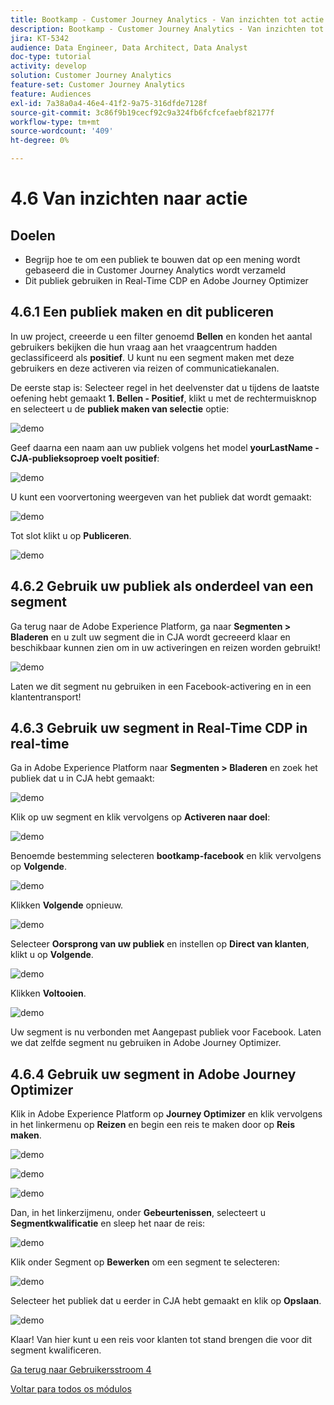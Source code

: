 ```yaml
---
title: Bootkamp - Customer Journey Analytics - Van inzichten tot actie
description: Bootkamp - Customer Journey Analytics - Van inzichten tot actie
jira: KT-5342
audience: Data Engineer, Data Architect, Data Analyst
doc-type: tutorial
activity: develop
solution: Customer Journey Analytics
feature-set: Customer Journey Analytics
feature: Audiences
exl-id: 7a38a0a4-46e4-41f2-9a75-316dfde7128f
source-git-commit: 3c86f9b19cecf92c9a324fb6fcfcefaebf82177f
workflow-type: tm+mt
source-wordcount: '409'
ht-degree: 0%

---
```


# 4.6 Van inzichten naar actie

## Doelen

- Begrijp hoe te om een publiek te bouwen dat op een mening wordt gebaseerd die in Customer Journey Analytics wordt verzameld
- Dit publiek gebruiken in Real-Time CDP en Adobe Journey Optimizer

## 4.6.1 Een publiek maken en dit publiceren

In uw project, creeerde u een filter genoemd **Bellen** en konden het aantal gebruikers bekijken die hun vraag aan het vraagcentrum hadden geclassificeerd als **positief**. U kunt nu een segment maken met deze gebruikers en deze activeren via reizen of communicatiekanalen.

De eerste stap is: Selecteer regel in het deelvenster dat u tijdens de laatste oefening hebt gemaakt **1. Bellen - Positief**, klikt u met de rechtermuisknop en selecteert u de **publiek maken van selectie** optie:

![demo](./images/aud1.png)

Geef daarna een naam aan uw publiek volgens het model **yourLastName - CJA-publieksoproep voelt positief**:

![demo](./images/aud2.png)

U kunt een voorvertoning weergeven van het publiek dat wordt gemaakt:

![demo](./images/aud3.png)

Tot slot klikt u op **Publiceren**.

![demo](./images/aud4.png)

## 4.6.2 Gebruik uw publiek als onderdeel van een segment

Ga terug naar de Adobe Experience Platform, ga naar **Segmenten > Bladeren** en u zult uw segment die in CJA wordt gecreeerd klaar en beschikbaar kunnen zien om in uw activeringen en reizen worden gebruikt!

![demo](./images/aud5.png)

Laten we dit segment nu gebruiken in een Facebook-activering en in een klantentransport!

## 4.6.3 Gebruik uw segment in Real-Time CDP in real-time

Ga in Adobe Experience Platform naar **Segmenten > Bladeren** en zoek het publiek dat u in CJA hebt gemaakt:

![demo](./images/aud6.png)

Klik op uw segment en klik vervolgens op **Activeren naar doel**:

![demo](./images/aud7.png)

Benoemde bestemming selecteren **bootkamp-facebook** en klik vervolgens op **Volgende**.

![demo](./images/aud8.png)

Klikken **Volgende** opnieuw.

![demo](./images/aud9.png)

Selecteer **Oorsprong van uw publiek** en instellen op **Direct van klanten**, klikt u op **Volgende**.

![demo](./images/aud10.png)

Klikken **Voltooien**.

![demo](./images/aud11.png)

Uw segment is nu verbonden met Aangepast publiek voor Facebook. Laten we dat zelfde segment nu gebruiken in Adobe Journey Optimizer.

## 4.6.4 Gebruik uw segment in Adobe Journey Optimizer

Klik in Adobe Experience Platform op **Journey Optimizer** en klik vervolgens in het linkermenu op **Reizen** en begin een reis te maken door op **Reis maken**.

![demo](./images/aud20.png)

![demo](./images/aud21.png)

![demo](./images/aud22.png)

Dan, in het linkerzijmenu, onder **Gebeurtenissen**, selecteert u **Segmentkwalificatie** en sleep het naar de reis:

![demo](./images/aud23.png)

Klik onder Segment op **Bewerken** om een segment te selecteren:

![demo](./images/aud24.png)

Selecteer het publiek dat u eerder in CJA hebt gemaakt en klik op  **Opslaan**.

![demo](./images/aud25.png)

Klaar! Van hier kunt u een reis voor klanten tot stand brengen die voor dit segment kwalificeren.

[Ga terug naar Gebruikersstroom 4](./uc4.md)

[Voltar para todos os módulos](./../../overview.md)
